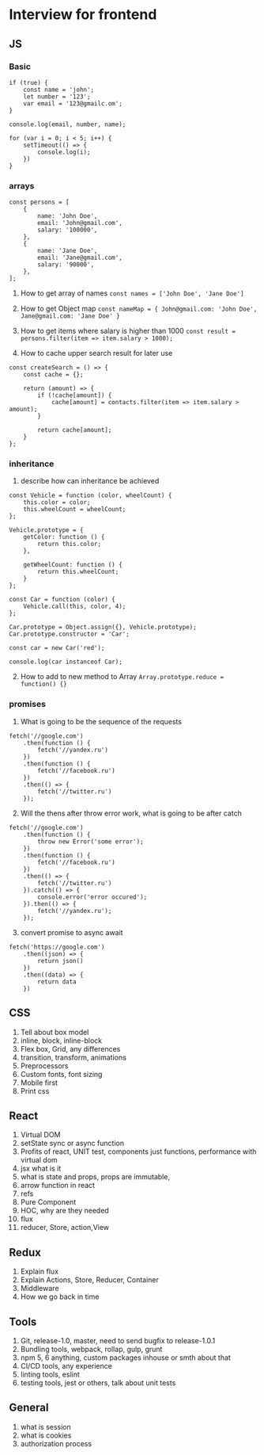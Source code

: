 

# Interview for frontend

## JS

### Basic

```
if (true) {
    const name = 'john';
    let number = '123';
    var email = '123@gmailc.om';
}

console.log(email, number, name);
```

```
for (var i = 0; i < 5; i++) {
    setTimeout(() => {
        console.log(i);
    })
}
```

### arrays

```
const persons = [
    {
        name: 'John Doe',
        email: 'John@gmail.com',
        salary: '100000',
    },
    {
        name: 'Jane Doe',
        email: 'Jane@gmail.com',
        salary: '90000',
    },
];
```

1. How to get array of names
`const names = ['John Doe', 'Jane Doe']`

2. How to get Object map
`const nameMap = { John@gmail.com: 'John Doe', Jane@gmail.com: 'Jane Doe' }`

3. How to get items where salary is higher than 1000
`const result = persons.filter(item => item.salary > 1000);`

4. How to cache upper search result for later use

```
const createSearch = () => {
    const cache = {};

    return (amount) => {
        if (!cache[amount]) {
            cache[amount] = contacts.filter(item => item.salary > amount);
        }

        return cache[amount];
    }
};
```

### inheritance

1. describe how can inheritance be achieved
```
const Vehicle = function (color, wheelCount) {
    this.color = color;
    this.wheelCount = wheelCount;
};

Vehicle.prototype = {
    getColor: function () {
        return this.color;
    },

    getWheelCount: function () {
        return this.wheelCount;
    }
};

const Car = function (color) {
    Vehicle.call(this, color, 4);
};

Car.prototype = Object.assign({}, Vehicle.prototype);
Car.prototype.constructor = 'Car';

const car = new Car('red');

console.log(car instanceof Car);
```

2. How to add to new method to Array
`Array.prototype.reduce = function() {}` 

### promises

1. What is going to be the sequence of the requests

```
fetch('//google.com')
    .then(function () {
        fetch('//yandex.ru')
    })
    .then(function () {
        fetch('//facebook.ru')
    })
    .then(() => {
        fetch('//twitter.ru')
    });

```

2. Will the thens after throw error work, what is going to be after catch

```
fetch('//google.com')
    .then(function () {
        throw new Error('some error');
    })
    .then(function () {
        fetch('//facebook.ru')
    })
    .then(() => {
        fetch('//twitter.ru')
    }).catch(() => {
        console.error('error occured');        
    }).then(() => {
        fetch('//yandex.ru');    
    });
```

3. convert promise to async await
```
fetch('https://google.com')
    .then((json) => {
        return json()
    })
    .then((data) => {
        return data
    }) 
```

## CSS

1. Tell about box model
4. inline, block, inline-block
2. Flex box, Grid, any differences
5. transition, transform, animations
6. Preprocessors
7. Custom fonts, font sizing
8. Mobile first
9. Print css

## React

1. Virtual DOM
3. setState sync or async function
2. Profits of react, UNIT test, components just functions, performance with virtual dom
3. jsx what is it
4. what is state and props, props are immutable,
5. arrow function in react
6. refs
7. Pure Component
8. HOC, why are they needed
9. flux
10. reducer,  Store, action,View

## Redux

1. Explain flux
2. Explain Actions, Store, Reducer, Container
3. Middleware
4. How we go back in time

## Tools

1. Git, release-1.0, master, need to send bugfix to release-1.0.1
2. Bundling tools, webpack, rollap, gulp, grunt
3. npm 5, 6 anything, custom packages inhouse or smth about that
4. CI/CD tools, any experience
5. linting tools, eslint
6. testing tools, jest or others, talk about unit tests

## General

1. what is session
2. what is cookies
3. authorization process
